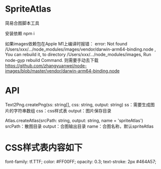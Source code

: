# SpriteAtlas
简易合图脚本工具

安装依赖
npm i

如果images依赖包在Apple M1上编译时报错：
error: Not found /Users/xxx/.../node_modules/images/vendor/darwin-arm64-binding.node , You can rebuild it, to directory /Users/xxx/.../node_modules/images, Run node-gyp rebuild Command.
则需要手动去下载
https://github.com/zhangyuanwei/node-images/blob/master/vendor/darwin-arm64-binding.node


# API
Text2Png.createPng(ss: string[], css: string, output: string)
ss：需要生成图片的字符串数组
css：css样式表
output：图片保存目录

Atlas.createAtlas(srcPath: string, output: string, name = 'spriteAtlas')
srcPath：散图目录
output：合图输出目录
name：合图名称，默认spriteAtlas

# CSS样式表内容如下
font-family: tf.TTF;
color: #FF00FF;
opacity: 0.3;
text-stroke: 2px #464A57;

